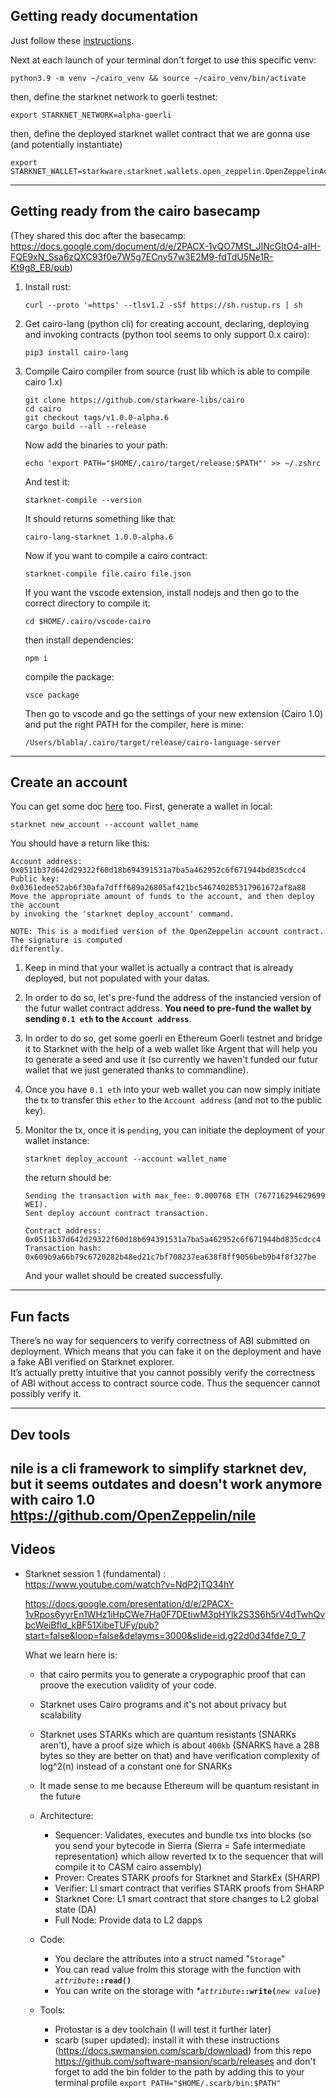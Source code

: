 ## Getting ready documentation
Just follow these [instructions](https://www.cairo-lang.org/getting-started/).

Next at each launch of your terminal don't forget to use this specific venv:
```
python3.9 -m venv ~/cairo_venv && source ~/cairo_venv/bin/activate
```
then, define the starknet network to goerli testnet:
```
export STARKNET_NETWORK=alpha-goerli
```
then, define the deployed starknet wallet contract that we are gonna use (and potentially instantiate)
```
export STARKNET_WALLET=starkware.starknet.wallets.open_zeppelin.OpenZeppelinAccount
```
---
## Getting ready from the cairo basecamp
(They shared this doc after the basecamp: https://docs.google.com/document/d/e/2PACX-1vQO7MSt_JINcGItO4-aIH-FQE9xN_Ssa6zQXC93f0e7W5g7ECny57w3E2M9-fdTdU5Ne1R-Kt9g8_EB/pub)
1. Install rust:
    ```
    curl --proto '=https' --tlsv1.2 -sSf https://sh.rustup.rs | sh
    ```
2. Get cairo-lang (python cli) for creating account, declaring, deploying and invoking contracts (python tool seems to only support 0.x cairo):
    ```
    pip3 install cairo-lang
    ```
2. Compile Cairo compiler from source (rust lib which is able to compile cairo 1.x)
    ```
    git clone https://github.com/starkware-libs/cairo
    cd cairo
    git checkout tags/v1.0.0-alpha.6
    cargo build --all --release
    ```
    Now add the binaries to your path:
    ```
    echo 'export PATH="$HOME/.cairo/target/release:$PATH"' >> ~/.zshrc
    ```
    And test it:
    ```
    starknet-compile --version
    ```
    It should returns something like that:
    ```
    cairo-lang-starknet 1.0.0-alpha.6 
    ```
    Now if you want to compile a cairo contract:
    ```
    starknet-compile file.cairo file.json
    ```
    If you want the vscode extension, install nodejs and then go to the correct directory to compile it:
    ```
    cd $HOME/.cairo/vscode-cairo
    ```
    then install dependencies:
    ```
    npm i
    ```
    compile the package:
    ```
    vsce package
    ```
    Then go to vscode and go the settings of your new extension (Cairo 1.0) and put the right PATH for the compiler, here is mine:
    ```
    /Users/blabla/.cairo/target/release/cairo-language-server
    ```

___
## Create an account
You can get some doc [here](https://github.com/starknet-edu/deploy-cairo1-demo) too.
First, generate a wallet in local:
```
starknet new_account --account wallet_name
```
You should have a return like this:
```
Account address: 0x0511b37d642d29322f60d18b694391531a7ba5a462952c6f671944bd835cdcc4
Public key: 0x0361edee52ab6f30afa7dfff689a26805af421bc546740285317961672af8a88
Move the appropriate amount of funds to the account, and then deploy the account
by invoking the 'starknet deploy_account' command.

NOTE: This is a modified version of the OpenZeppelin account contract. The signature is computed
differently.
```
1. Keep in mind that your wallet is actually a contract that is already deployed, but not populated with your datas.  
2. In order to do so, let's pre-fund the address of the instancied version of the futur wallet contract address. **You need to pre-fund the wallet by sending `0.1 eth` to the `Account address`**.  

3. In order to do so, get some goerli en Ethereum Goerli testnet and bridge it to Starknet with the help of a web wallet like Argent that will help you to generate a seed and use it (so currently we haven't funded our futur wallet that we just generated thanks to commandline).  

4. Once you have `0.1 eth` into your web wallet you can now simply initiate the tx to transfer this `ether` to the `Account address` (and not to the public key).  

5. Monitor the tx, once it is `pending`, you can initiate the deployment of your wallet instance:
    ```
    starknet deploy_account --account wallet_name
    ```
    the return should be:
    ```
    Sending the transaction with max_fee: 0.000768 ETH (767716294629699 WEI).
    Sent deploy account contract transaction.

    Contract address: 0x0511b37d642d29322f60d18b694391531a7ba5a462952c6f671944bd835cdcc4
    Transaction hash: 0x609b9a66b79c6720282b48ed21c7bf708237ea638f8ff9056beb9b4f8f327be
    ```
    And your wallet should be created successfully.
___
## Fun facts

There’s no way for sequencers to verify correctness of ABI submitted on deployment. Which means that you can fake it on the deployment and have a fake ABI verified on Starknet explorer.  
It’s actually pretty intuitive that you cannot possibly verify the correctness of ABI without access to contract source code. Thus the sequencer cannot possibly verify it.
___
## Dev tools

nile is a cli framework to simplify starknet dev, but it seems outdates and doesn't work anymore with cairo 1.0
https://github.com/OpenZeppelin/nile
---
## Videos
- Starknet session 1 (fundamental) :  
    https://www.youtube.com/watch?v=NdP2jTQ34hY  

    https://docs.google.com/presentation/d/e/2PACX-1vRpos6yyrEn1WHz1iHpCWe7Ha0F7DEtiwM3pHYlk2S3S6h5rV4dTwhQvbcWeiBfld_kBF51XibeTUFy/pub?start=false&loop=false&delayms=3000&slide=id.g22d0d34fde7_0_7

    What we learn here is:
    - that cairo permits you to generate a crypographic proof that can proove the execution validity of your code.

    - Starknet uses Cairo programs and it's not about privacy but scalability

    - Starknet uses STARKs which are quantum resistants (SNARKs aren't), have a proof size which is about `400kb` (SNARKS have a 288 bytes so they are better on that) and have verification complexity of log^2(n) instead of a constant one for SNARKs

    - It made sense to me because Ethereum will be quantum resistant in the future

    - Architecture:
        - Sequencer: Validates, executes and bundle txs into blocks (so you send your bytecode in Sierra (Sierra = Safe intermediate representation) which allow reverted tx to the sequencer that will compile it to CASM cairo assembly)
        - Prover: Creates STARK proofs for Starknet and StarkEx (SHARP) 
        - Verifier: Ll smart contract that verifies STARK proofs from SHARP 
        - Starknet Core: L1 smart contract that store changes to L2 global state (DA) 
        - Full Node: Provide data to L2 dapps 

    - Code:
        - You declare the attributes into a struct named "`Storage`"
        - You can read value frolm this storage with the function with _`attribute`_**`::read()`**
        - You can write on the storage with _*`attribute`_**`::write(`**_`new value`_**`)`**

    - Tools:
        - Protostar is a dev toolchain (I will test it further later)
        - scarb (super updated): install it with these instructions (https://docs.swmansion.com/scarb/download) from this repo https://github.com/software-mansion/scarb/releases and don't forget to add the bin folder to the path by adding this to your terminal profile `export PATH="$HOME/.scarb/bin:$PATH"`



